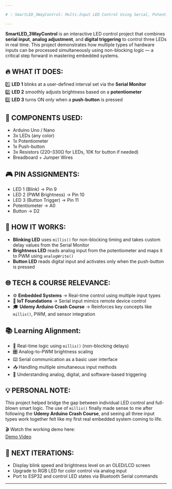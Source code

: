 ```yaml
---

# 💡 SmartLED_3WayControl: Multi-Input LED Control Using Serial, Potentiometer & Button 🚦🧠

---
```


**SmartLED_3WayControl** is an interactive LED control project that combines **serial input**, **analog adjustment**, and **digital triggering** to control three LEDs in real time. This project demonstrates how multiple types of hardware inputs can be processed simultaneously using non-blocking logic — a critical step forward in mastering embedded systems.

🔥 WHAT IT DOES:  
----------------  
1️⃣ **LED 1** blinks at a user-defined interval set via the **Serial Monitor**  
2️⃣ **LED 2** smoothly adjusts brightness based on a **potentiometer**  
3️⃣ **LED 3** turns ON only when a **push-button** is pressed  

🧰 COMPONENTS USED:  
--------------------  
- Arduino Uno / Nano  
- 3x LEDs (any color)  
- 1x Potentiometer  
- 1x Push-button  
- 3x Resistors (220–330Ω for LEDs, 10K for button if needed)  
- Breadboard + Jumper Wires  

🎮 PIN ASSIGNMENTS:  
--------------------  
- LED 1 (Blink) → Pin 9  
- LED 2 (PWM Brightness) → Pin 10  
- LED 3 (Button Trigger) → Pin 11  
- Potentiometer → A0  
- Button → D2  

🧠 HOW IT WORKS:  
-----------------  
- **Blinking LED** uses `millis()` for non-blocking timing and takes custom delay values from the Serial Monitor  
- **Brightness LED** reads analog input from the potentiometer and maps it to PWM using `analogWrite()`  
- **Button LED** reads digital input and activates only when the push-button is pressed  

🌐 TECH & COURSE RELEVANCE:  
----------------------------  
- ⚙️ **Embedded Systems** → Real-time control using multiple input types  
- 📡 **IoT Foundations** → Serial input mimics remote device control  
- 🎓 **Udemy Arduino Crash Course** → Reinforces key concepts like `millis()`, PWM, and sensor integration  

📚 Learning Alignment:  
-----------------------  
- 🔄 Real-time logic using `millis()` (non-blocking delays)  
- 🎛️ Analog-to-PWM brightness scaling  
- ⌨️ Serial communication as a basic user interface  
- 📥 Handling multiple simultaneous input methods  
- 🔌 Understanding analog, digital, and software-based triggering  

💡 PERSONAL NOTE:  
------------------  
This project helped bridge the gap between individual LED control and full-blown smart logic. The use of `millis()` finally made sense to me after following the **Udemy Arduino Crash Course**, and seeing all three input types work together felt like my first real embedded system coming to life.

🎬 Watch the working demo here:  
[Demo Video](https://youtu.be/H3wnKUX6BvY)

🚀 NEXT ITERATIONS:  
---------------------  
- Display blink speed and brightness level on an OLED/LCD screen  
- Upgrade to RGB LED for color control via analog input  
- Port to ESP32 and control LED states via Bluetooth Serial commands

---


